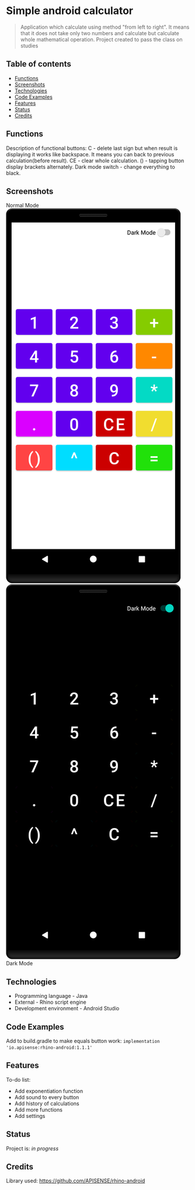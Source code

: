 # Simple android calculator
> Application which calculate using method "from left to right". 
>It means that it does not take only two numbers and calculate but calculate whole mathematical operation.
> Project created to pass the class on studies

## Table of contents
* [Functions](#functions)
* [Screenshots](#screenshots)
* [Technologies](#technologies)
* [Code Examples](#code-examples)
* [Features](#features)
* [Status](#status)
* [Credits](#credits)

## Functions
Description of functional buttons:
C - delete last sign but when result is displaying it works like backspace. It means you can back to previous calculation(before result).
CE - clear whole calculation.
() - tapping button display brackets alternately.
Dark mode switch - change everything to black.

## Screenshots
Normal Mode
![Example screenshot](./img/screenshot.png)
![Example screenshot2](./img/screenshot2.png)
Dark Mode


## Technologies
* Programming language - Java
* External - Rhino script engine
* Development environment - Android Studio

## Code Examples
Add to build.gradle to make equals button work:
`implementation 'io.apisense:rhino-android:1.1.1'` 

## Features

To-do list:
* Add exponentiation function
* Add sound to every button
* Add history of calculations
* Add more functions
* Add settings

## Status
Project is: _in progress_

## Credits
Library used: https://github.com/APISENSE/rhino-android